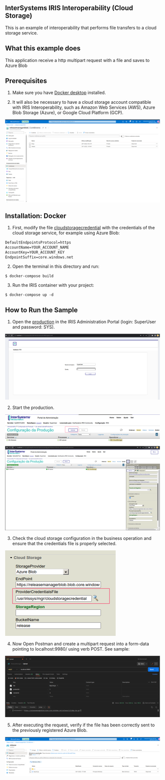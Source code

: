 ## InterSystems IRIS Interoperability (Cloud Storage)
This is an example of interoperability that performs file transfers to a cloud storage service.

## What this example does

This application receive a http multipart request with a file and saves to Azure Blob 

## Prerequisites
1. Make sure you have [Docker desktop](https://www.docker.com/products/docker-desktop) installed.

2. It will also be necessary to have a cloud storage account compatible with IRIS Interoperability, such as Amazon Web Services (AWS), Azure Blob Storage (Azure), or Google Cloud Platform (GCP).
<img src="./docs/assets/azure_blob_conf.png" alt="azure">

## Installation: Docker

1. First, modify the file [cloudstoragecredential](./cloudstoragecredential) with the credentials of the cloud storage service, for example using Azure Blob:
```
DefaultEndpointsProtocol=https
AccountName=YOUR_ACCOUNT_NAME
AccountKey=YOUR_ACCOUNT_KEY
EndpointSuffix=core.windows.net
```

2. Open the terminal in this directory and run:

```
$ docker-compose build
```

3. Run the IRIS container with your project:

```
$ docker-compose up -d
```

## How to Run the Sample

1. Open the [production](http://localhost:52773/csp/irisapp/EnsPortal.ProductionConfig.zen?PRODUCTION=dc.upload.UploadProduction) in the IRIS Administration Portal (login: SuperUser and password: SYS).
<img src="./docs/assets/login_iris.png" alt="login_iris">
 
2. Start the production.
<img src="./docs/assets/production_start.png" alt="production_start">
<img src="./docs/assets/Interoperability.png" alt="Interoperability">

3. Check the cloud storage configuration in the business operation and ensure that the credentials file is properly selected.
<img src="./docs/assets/cloud_storage_conf.png" alt="cloud storage conf">


4. Now Open Postman and create a multipart request into a form-data pointing to localhost:9980/ using verb POST. See sample:
<img src="./docs/assets/postman_request.png" alt="postman">

5. After executing the request, verify if the file has been correctly sent to the previously registered Azure Blob.
<img src="./docs/assets/azure_blob.png" alt="azure">